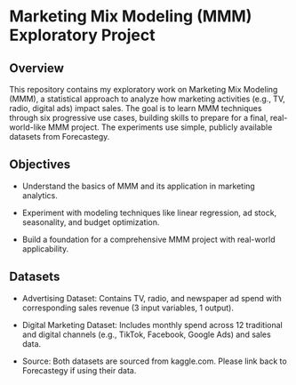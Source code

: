# Marketing Mix Modeling (MMM) Exploratory Project

## Overview
This repository contains my exploratory work on Marketing Mix Modeling (MMM), a statistical approach to analyze how marketing activities (e.g., TV, radio, digital ads) impact sales. The goal is to learn MMM techniques through six progressive use cases, building skills to prepare for a final, real-world-like MMM project. The experiments use simple, publicly available datasets from Forecastegy.

## Objectives
- Understand the basics of MMM and its application in marketing analytics.

- Experiment with modeling techniques like linear regression, ad stock, seasonality, and budget optimization.

- Build a foundation for a comprehensive MMM project with real-world applicability.

## Datasets
- Advertising Dataset: Contains TV, radio, and newspaper ad spend with corresponding sales revenue (3 input variables, 1 output).

- Digital Marketing Dataset: Includes monthly spend across 12 traditional and digital channels (e.g., TikTok, Facebook, Google Ads) and sales data.

- Source: Both datasets are sourced from kaggle.com. Please link back to Forecastegy if using their data.

